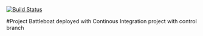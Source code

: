 
[![Build Status](http://ec2-54-227-106-160.compute-1.amazonaws.com/buildStatus/icon?job=Battleboats-ContinuousIntegration)](http://ec2-54-227-106-160.compute-1.amazonaws.com/job/Battleboats-ContinuousIntegration/)

#Project Battleboat deployed with Continous Integration project with control branch
